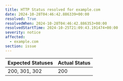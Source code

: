 ```yaml
---
title: HTTP Status resolved for example.com
date: 2024-10-28T04:46:42.886339+00:00
resolved: True
resolvedWhen: 2024-10-28T04:46:42.886353+00:00
resolvedStartTime: 2024-10-25T21:09:43.191474+00:00
severity: notice
affected:
  - example.com
section: issue
---
```


| Expected Statuses | Actual Status  |
|-------------------|----------------|
| 200, 301, 302 | 200 |
